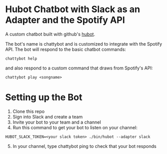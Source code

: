 # Hubot Chatbot with Slack as an Adapter and the Spotify API

A custom chatbot built with github's [hubot](https://hubot.github.com/). 

The bot's name is chattybot and is customized to integrate with the Spotify API. The bot will respond to the basic chatbot commands:

```
chattybot help
```

and also respond to a custom command that draws from Spotify's API:

```
chattybot play <songname>
```

# Setting up the Bot

1. Clone this repo
2. Sign into Slack and create a team
3. Invite your bot to your team and a channel
4. Run this command to get your bot to listen on your channel:
```
HUBOT_SLACK_TOKEN=<your slack token> ./bin/hubot --adapter slack
```
5. In your channel, type chattybot ping to check that your bot responds